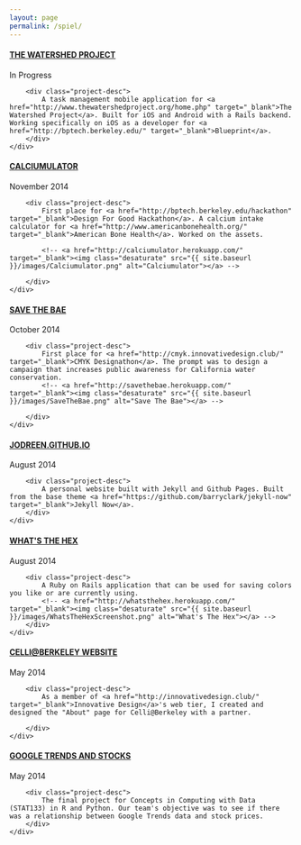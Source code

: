 ```yaml
---
layout: page
permalink: /spiel/
---
```


<div data-sr="reset" class="month-page">
    <div class="row month">
        <div class="project-title">
            <h4><a href="http://github.com/calblueprint/watershed">THE WATERSHED PROJECT</a></h4>
            In Progress
        </div>

        <div class="project-desc">
            A task management mobile application for <a href="http://www.thewatershedproject.org/home.php" target="_blank">The Watershed Project</a>. Built for iOS and Android with a Rails backend. Working specifically on iOS as a developer for <a href="http://bptech.berkeley.edu/" target="_blank">Blueprint</a>.
        </div>
    </div>
</div>

<div class="month-page">
    <div data-sr="reset" class="row month">
        <div class="project-title">
            <h4><a href="https://calciumulator.herokuapp.com/">CALCIUMULATOR</a></h4>
            November 2014
        </div>

        <div class="project-desc">
            First place for <a href="http://bptech.berkeley.edu/hackathon" target="_blank">Design For Good Hackathon</a>. A calcium intake calculator for <a href="http://www.americanbonehealth.org/" target="_blank">American Bone Health</a>. Worked on the assets.

            <!-- <a href="http://calciumulator.herokuapp.com/" target="_blank"><img class="desaturate" src="{{ site.baseurl }}/images/Calciumulator.png" alt="Calciumulator"></a> -->

        </div>
    </div>
</div>
<div class="month-page">
    <div data-sr="reset" class="row month">
        <div class="project-title">
            <h4><a href="http://savethebae.herokuapp.com/">SAVE THE BAE</a></h4>
            October 2014
        </div>

        <div class="project-desc">
            First place for <a href="http://cmyk.innovativedesign.club/" target="_blank">CMYK Designathon</a>. The prompt was to design a campaign that increases public awareness for California water conservation.
            <!-- <a href="http://savethebae.herokuapp.com/" target="_blank"><img class="desaturate" src="{{ site.baseurl }}/images/SaveTheBae.png" alt="Save The Bae"></a> -->

        </div>
    </div>
</div>
<div class="month-page">
    <div data-sr="reset" class="row month">
        <div class="project-title">
            <h4><a href="http://jodreen.github.io">JODREEN.GITHUB.IO</a></h4>
            August 2014
        </div>

        <div class="project-desc">
            A personal website built with Jekyll and Github Pages. Built from the base theme <a href="https://github.com/barryclark/jekyll-now" target="_blank">Jekyll Now</a>.
        </div>
    </div>
</div>
<div class="month-page">
    <div data-sr="reset" class="row month">
        <div class="project-title">
            <h4><a href="http://whatsthehex.herokuapp.com" target="_blank">WHAT'S THE HEX</a></h4>
            August 2014
        </div>

        <div class="project-desc">
            A Ruby on Rails application that can be used for saving colors you like or are currently using.
            <!-- <a href="http://whatsthehex.herokuapp.com/" target="_blank"><img class="desaturate" src="{{ site.baseurl }}/images/WhatsTheHexScreenshot.png" alt="What's The Hex"></a> -->
        </div>
    </div>
</div>
<div class="month-page">
    <div data-sr="reset" class="row month">
        <div class="project-title">
            <h4><a href="http://celli-berkeley.herokuapp.com/" target="_blank">CELLI@BERKELEY WEBSITE</a>
            </h4>
            May 2014
        </div>

        <div class="project-desc">
            As a member of <a href="http://innovativedesign.club/" target="_blank">Innovative Design</a>'s web tier, I created and designed the "About" page for Celli@Berkeley with a partner.
<!--             <a href="http://celli-berkeley.herokuapp.com/" target="_blank"><img class="desaturate" src="{{ site.baseurl }}/images/CelliScreenshot.png" alt="Celli@Berkeley Website"></a>
 -->
        </div>
    </div>
</div>
<div class="month-page">
    <div data-sr="reset" class="row month">
        <div class="project-title">
            <h4><a href="http://jodreen.github.io/googletrends-stocks/" target="_blank">GOOGLE TRENDS AND STOCKS</a></h4>
            May 2014
        </div>

        <div class="project-desc">
            The final project for Concepts in Computing with Data (STAT133) in R and Python. Our team's objective was to see if there was a relationship between Google Trends data and stock prices.
        </div>
    </div>
</div>

<!--


### Experience

Developer at Cal Blueprint

### Education

University of California, Berkeley (GPA: 3.70)
B.A. Computer Science | B.A. Statistics
Expected Graduation Date: May 2016

Relevant Coursework: Machine Learning (CS189), Combinatorics and Discrete Probability (CS174), Intro to Database Systems (CS186), Stochastic Processes (STAT150), Concepts of Statistics (STAT135), Concepts in Computing with Data (STAT133), Concepts of Probability (STAT134), Machine Learning in Education (INFO290), Efficient Algorithms and Intractable Problems (CS170), Aritificial Intelligence (CS188), Machine Structures (CS61C), Data Structures and Advanced Programming (CS61B), Structure and Interpretation of Computer Programs (CS61A), Discrete Mathematics and Probability Theory (CS70)
 -->


<!-- \* Currently taking -->

